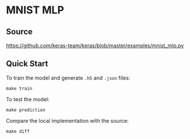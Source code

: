 # MNIST MLP

## Source
https://github.com/keras-team/keras/blob/master/examples/mnist_mlp.py

## Quick Start

To train the model and generate `.h5` and `.json` files:
```
make train
```

To test the model:
```
make prediction
```

Compare the local implementation with the source:
```
make diff
```
